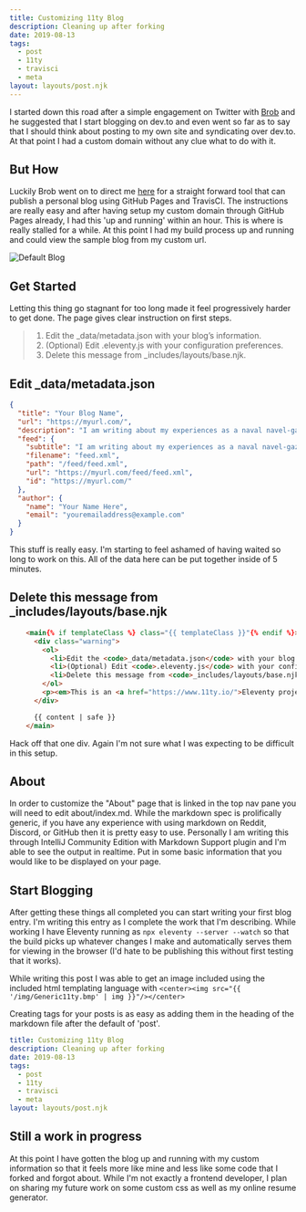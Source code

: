 ```yaml
---  
title: Customizing 11ty Blog  
description: Cleaning up after forking  
date: 2019-08-13  
tags:  
  - post
  - 11ty  
  - travisci  
  - meta  
layout: layouts/post.njk  
---  
```


I started down this road after a simple engagement on Twitter with [Brob](https://dev.to/brob) and he suggested that I start blogging on dev.to and even went so far as to say that I should think about posting to my own site and syndicating over dev.to.  At that point I had a custom domain without any clue what to do with it.

## But How

Luckily Brob went on to direct me [here](https://t.co/ervT8kEx1k?amp=1) for a straight forward tool that can publish a personal blog using GitHub Pages and TravisCI.  The instructions are really easy and after having setup my custom domain through GitHub Pages already, I had this 'up and running' within an hour.  This is where is really stalled for a while. At this point I had my build process up and running and could view the sample blog from my custom url.

![Default Blog](https://coreydmccarty.dev/img/Generic11ty.jpg)

## Get Started

Letting this thing go stagnant for too long made it feel progressively harder to get done.  The page gives clear instruction on first steps.

>1. Edit the _data/metadata.json with your blog’s information.
>1. (Optional) Edit .eleventy.js with your configuration preferences.
>1. Delete this message from _includes/layouts/base.njk.

## Edit _data/metadata.json

```json
{
  "title": "Your Blog Name",
  "url": "https://myurl.com/",
  "description": "I am writing about my experiences as a naval navel-gazer.",
  "feed": {
    "subtitle": "I am writing about my experiences as a naval navel-gazer.",
    "filename": "feed.xml",
    "path": "/feed/feed.xml",
    "url": "https://myurl.com/feed/feed.xml",
    "id": "https://myurl.com/"
  },
  "author": {
    "name": "Your Name Here",
    "email": "youremailaddress@example.com"
  }
}
```

This stuff is really easy.  I'm starting to feel ashamed of having waited so long to work on this. All of the data here can be put together inside of 5 minutes.

## Delete this message from _includes/layouts/base.njk

```html
    <main{% if templateClass %} class="{{ templateClass }}"{% endif %}>
      <div class="warning">
        <ol>
          <li>Edit the <code>_data/metadata.json</code> with your blog’s information.</li>
          <li>(Optional) Edit <code>.eleventy.js</code> with your configuration preferences.</li>
          <li>Delete this message from <code>_includes/layouts/base.njk</code>.</li>
        </ol>
        <p><em>This is an <a href="https://www.11ty.io/">Eleventy project</a> created from the <a href="https://github.com/11ty/eleventy-base-blog"><code>eleventy-base-blog</code> repo</a>.</em></p>
      </div>

      {{ content | safe }}
    </main>
```

Hack off that one div.  Again I'm not sure what I was expecting to be difficult in this setup.

## About 

In order to customize the "About" page that is linked in the top nav pane you will need to edit about/index.md. While the markdown spec is prolifically generic, if you have any experience with using markdown on Reddit, Discord, or GitHub then it is pretty easy to use. Personally I am writing this through IntelliJ Community Edition with Markdown Support plugin and I'm able to see the output in realtime. Put in some basic information that you would like to be displayed on your page.

## Start Blogging

After getting these things all completed you can start writing your first blog entry.  I'm writing this entry as I complete the work that I'm describing.  While working I have Eleventy running as `npx eleventy --server --watch` so that the build picks up whatever changes I make and automatically serves them for viewing in the browser (I'd hate to be publishing this without first testing that it works).

While writing this post I was able to get an image included using the included html templating language with `<center><img src="{{ '/img/Generic11ty.bmp' | img }}"/></center>`

Creating tags for your posts is as easy as adding them in the heading of the markdown file after the default of 'post'.

```yaml
title: Customizing 11ty Blog  
description: Cleaning up after forking  
date: 2019-08-13  
tags:  
  - post
  - 11ty  
  - travisci  
  - meta  
layout: layouts/post.njk  
```


## Still a work in progress

At this point I have gotten the blog up and running with my custom information so that it feels more like mine and less like some code that I forked and forgot about.  While I'm not exactly a frontend developer, I plan on sharing my future work on some custom css as well as my online resume generator.
